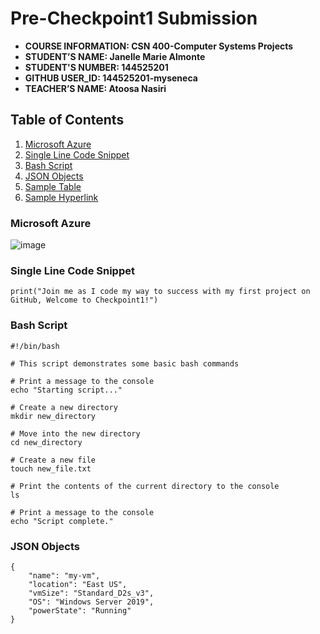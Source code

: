 # Pre-Checkpoint1 Submission

- **COURSE INFORMATION: CSN 400-Computer Systems Projects**
- **STUDENT’S NAME: Janelle Marie Almonte**
- **STUDENT'S NUMBER: 144525201**
- **GITHUB USER_ID: 144525201-myseneca** 
- **TEACHER’S NAME: Atoosa Nasiri**

## Table of Contents
1. [Microsoft Azure](#microsoft-azure)
2. [Single Line Code Snippet](#single-line-code-snippet)
3. [Bash Script](#bash-script)
4. [JSON Objects](#json-objects)
5. [Sample Table](#sample-table)
6. [Sample Hyperlink](#sample-hyperlink)

### Microsoft Azure
<img src="https://cdn.dribbble.com/users/3847465/screenshots/10765125/media/e5f08353be5952c5bfd4a759903d5c5a.gif" alt="image">

### Single Line Code Snippet
`print("Join me as I code my way to success with my first project on GitHub, Welcome to Checkpoint1!")`

### Bash Script

```
#!/bin/bash

# This script demonstrates some basic bash commands

# Print a message to the console
echo "Starting script..."

# Create a new directory
mkdir new_directory

# Move into the new directory
cd new_directory

# Create a new file
touch new_file.txt

# Print the contents of the current directory to the console
ls

# Print a message to the console
echo "Script complete."
```

### JSON Objects
```
{
    "name": "my-vm",
    "location": "East US",
    "vmSize": "Standard_D2s_v3",
    "OS": "Windows Server 2019",
    "powerState": "Running"
}
```

